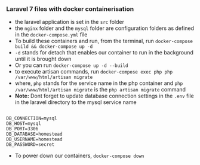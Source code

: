### Laravel 7 files with docker containerisation

- the laravel application is set in the ```src``` folder
- the ```nginx``` folder and the ```mysql``` folder are configuration folders as defined in the ```docker-compose.yml``` file
- To build these containers and run, from the terminal, run  ```docker-compose build && docker-compose up -d ```
- ```-d``` stands for detach that enables our container to run in the background until it is brought down
- Or you can run ```docker-compose up -d --build```
- to execute artisan commands, run ```docker-compose exec php php /var/www/html/artisan migrate```
- where, ```php``` stands for the service name in the php container and ```php /var/www/html/artisan migrate``` is the ```php artisan migrate``` command
- <b>Note:</b> Dont forget to update database connection settings in the ```.env``` file in the laravel directory to the mysql service name

<pre><code>
DB_CONNECTION=mysql
DB_HOST=mysql
DB_PORT=3306
DB_DATABASE=homestead
DB_USERNAME=homestead
DB_PASSWORD=secret
</code></pre>

- To power down our containers, ```docker-compose down```
